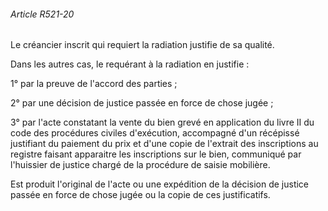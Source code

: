 ###### Article R521-20

Le créancier inscrit qui requiert la radiation justifie de sa qualité.

Dans les autres cas, le requérant à la radiation en justifie :

1° par la preuve de l'accord des parties ;

2° par une décision de justice passée en force de chose jugée ;

3° par l'acte constatant la vente du bien grevé en application du livre II du code des procédures civiles d'exécution, accompagné d'un récépissé justifiant du paiement du prix et d'une copie de l'extrait des inscriptions au registre faisant apparaitre les inscriptions sur le bien, communiqué par l'huissier de justice chargé de la procédure de saisie mobilière.

Est produit l'original de l'acte ou une expédition de la décision de justice passée en force de chose jugée ou la copie de ces justificatifs.

